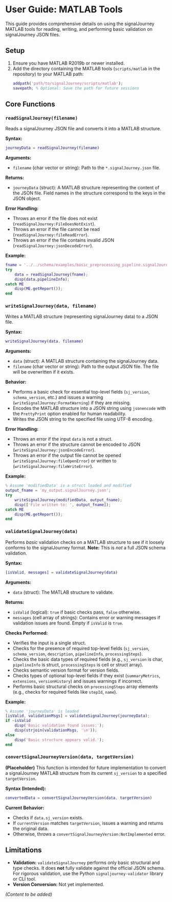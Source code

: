 # User Guide: MATLAB Tools

This guide provides comprehensive details on using the signalJourney MATLAB tools for reading, writing, and performing basic validation on signalJourney JSON files.

## Setup

1.  Ensure you have MATLAB R2019b or newer installed.
2.  Add the directory containing the MATLAB tools (`scripts/matlab` in the repository) to your MATLAB path:
    ```matlab
    addpath('path/to/signalJourney/scripts/matlab'); 
    savepath; % Optional: Save the path for future sessions
    ```

## Core Functions

### `readSignalJourney(filename)`

Reads a signalJourney JSON file and converts it into a MATLAB structure.

**Syntax:**
```matlab
journeyData = readSignalJourney(filename)
```

**Arguments:**

*   `filename` (char vector or string): Path to the `*.signalJourney.json` file.

**Returns:**

*   `journeyData` (struct): A MATLAB structure representing the content of the JSON file. Field names in the structure correspond to the keys in the JSON object.

**Error Handling:**

*   Throws an error if the file does not exist (`readSignalJourney:FileDoesNotExist`).
*   Throws an error if the file cannot be read (`readSignalJourney:fileReadError`).
*   Throws an error if the file contains invalid JSON (`readSignalJourney:jsonDecodeError`).

**Example:**
```matlab
fname = '../../schema/examples/basic_preprocessing_pipeline.signalJourney.json';
try
    data = readSignalJourney(fname);
    disp(data.pipelineInfo);
catch ME
    disp(ME.getReport());
end
```

### `writeSignalJourney(data, filename)`

Writes a MATLAB structure (representing signalJourney data) to a JSON file.

**Syntax:**
```matlab
writeSignalJourney(data, filename)
```

**Arguments:**

*   `data` (struct): A MATLAB structure containing the signalJourney data.
*   `filename` (char vector or string): Path to the output JSON file. The file will be overwritten if it exists.

**Behavior:**

*   Performs a basic check for essential top-level fields (`sj_version`, `schema_version`, etc.) and issues a warning (`writeSignalJourney:FormatWarning`) if they are missing.
*   Encodes the MATLAB structure into a JSON string using `jsonencode` with the `PrettyPrint` option enabled for human readability.
*   Writes the JSON string to the specified file using UTF-8 encoding.

**Error Handling:**

*   Throws an error if the input `data` is not a struct.
*   Throws an error if the structure cannot be encoded to JSON (`writeSignalJourney:jsonEncodeError`).
*   Throws an error if the output file cannot be opened (`writeSignalJourney:fileOpenError`) or written to (`writeSignalJourney:fileWriteError`).

**Example:**
```matlab
% Assume 'modifiedData' is a struct loaded and modified
output_fname = 'my_output.signalJourney.json';
try
    writeSignalJourney(modifiedData, output_fname);
    disp(['File written to: ', output_fname]);
catch ME
    disp(ME.getReport());
end
```

### `validateSignalJourney(data)`

Performs *basic* validation checks on a MATLAB structure to see if it loosely conforms to the signalJourney format. **Note:** This is *not* a full JSON schema validation.

**Syntax:**
```matlab
[isValid, messages] = validateSignalJourney(data)
```

**Arguments:**

*   `data` (struct): The MATLAB structure to validate.

**Returns:**

*   `isValid` (logical): `true` if basic checks pass, `false` otherwise.
*   `messages` (cell array of strings): Contains error or warning messages if validation issues are found. Empty if `isValid` is `true`.

**Checks Performed:**

*   Verifies the input is a single struct.
*   Checks for the presence of required top-level fields (`sj_version`, `schema_version`, `description`, `pipelineInfo`, `processingSteps`).
*   Checks the basic data types of required fields (e.g., `sj_version` is char, `pipelineInfo` is struct, `processingSteps` is cell or struct array).
*   Checks semantic version format for version fields.
*   Checks types of optional top-level fields if they exist (`summaryMetrics`, `extensions`, `versionHistory`) and issues warnings if incorrect.
*   Performs basic structural checks on `processingSteps` array elements (e.g., checks for required fields like `stepId`, `name`).

**Example:**
```matlab
% Assume 'journeyData' is loaded
[isValid, validationMsgs] = validateSignalJourney(journeyData);
if ~isValid
    disp('Basic validation found issues:');
    disp(strjoin(validationMsgs, '\n'));
else
    disp('Basic structure appears valid.');
end
```

### `convertSignalJourneyVersion(data, targetVersion)`

**(Placeholder)** This function is intended for future implementation to convert a signalJourney MATLAB structure from its current `sj_version` to a specified `targetVersion`.

**Syntax (Intended):**
```matlab
convertedData = convertSignalJourneyVersion(data, targetVersion)
```

**Current Behavior:**

*   Checks if `data.sj_version` exists.
*   If `currentVersion` matches `targetVersion`, issues a warning and returns the original data.
*   Otherwise, throws a `convertSignalJourneyVersion:NotImplemented` error.

## Limitations

*   **Validation:** `validateSignalJourney` performs only basic structural and type checks. It does **not** fully validate against the official JSON schema. For rigorous validation, use the Python `signaljourney-validator` library or CLI tool.
*   **Version Conversion:** Not yet implemented.

*(Content to be added)* 